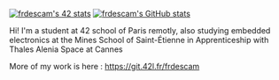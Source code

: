 [![frdescam's 42 stats](https://badge42.vercel.app/api/v2/cl2kv9fc300060ammpgtuocfs/stats?cursusId=21&coalitionId=48)](https://profile.intra.42.fr/users/frdescam)
[![frdescam's GitHub stats](https://github-readme-stats.vercel.app/api?username=frdescam)]()

Hi! I'm a student at 42 school of Paris remotly, also studying embedded electronics at the Mines School of Saint-Étienne in Apprenticeship with Thales Alenia Space at Cannes

More of my work is here : https://git.42l.fr/frdescam
